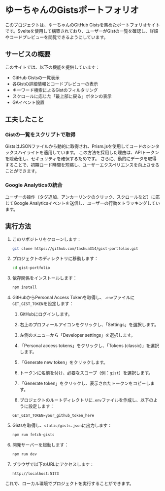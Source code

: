 # ゆーちゃんのGistsポートフォリオ

このプロジェクトは、ゆーちゃんのGitHub Gistsを集めたポートフォリオサイトです。Svelteを使用して構築されており、ユーザーがGistの一覧を確認し、詳細やコードプレビューを閲覧できるようにしています。

## サービスの概要

このサイトでは、以下の機能を提供しています：
- GitHub Gistsの一覧表示
- 各Gistの詳細情報とコードプレビューの表示
- キーワード検索によるGistのフィルタリング
- スクロールに応じた「最上部に戻る」ボタンの表示
- GAイベント設置

## 工夫したこと

### Gistの一覧をスクリプトで取得
GistsはJSONファイルから動的に取得され、Prism.jsを使用してコードのシンタックスハイライトを適用しています。
この方法を採用した理由は、APIトークンを隠蔽化し、セキュリティを確保するためです。
さらに、動的にデータを取得することで、初期ロード時間を短縮し、ユーザーエクスペリエンスを向上させることができます。

### Google Analyticsの統合
ユーザーの操作（タグ追加、アンカーリンクのクリック、スクロールなど）に応じてGoogle Analyticsイベントを送信し、ユーザーの行動をトラッキングしています。

## 実行方法

1. このリポジトリをクローンします：
   ```bash
   git clone https://github.com/tashua314/gist-portfolio.git
   ```

2. プロジェクトのディレクトリに移動します：
   ```bash
   cd gist-portfolio
   ```

3. 依存関係をインストールします：
   ```bash
   npm install
   ```

4. GitHubからPersonal Access Tokenを取得し、`.env`ファイルに`GET_GIST_TOKEN`を設定します：

   1. GitHubにログインします。
   2. 右上のプロフィールアイコンをクリックし、「Settings」を選択します。
   3. 左側のメニューから「Developer settings」を選択します。
   4. 「Personal access tokens」をクリックし、「Tokens (classic)」を選択します。
   5. 「Generate new token」をクリックします。
   6. トークンに名前を付け、必要なスコープ（例：`gist`）を選択します。
   7. 「Generate token」をクリックし、表示されたトークンをコピーします。

   8. プロジェクトのルートディレクトリに`.env`ファイルを作成し、以下のように設定します：
   ```
   GET_GIST_TOKEN=your_github_token_here
   ```

5. Gistsを取得し、`static/gists.json`に出力します：
   ```bash
   npm run fetch-gists
   ```

6. 開発サーバーを起動します：
   ```bash
   npm run dev
   ```

7. ブラウザで以下のURLにアクセスします：
   ```
   http://localhost:5173
   ```

これで、ローカル環境でプロジェクトを実行することができます。
